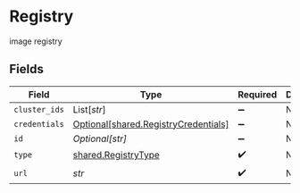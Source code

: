 # Registry

image registry


## Fields

| Field                                                                              | Type                                                                               | Required                                                                           | Description                                                                        |
| ---------------------------------------------------------------------------------- | ---------------------------------------------------------------------------------- | ---------------------------------------------------------------------------------- | ---------------------------------------------------------------------------------- |
| `cluster_ids`                                                                      | List[*str*]                                                                        | :heavy_minus_sign:                                                                 | N/A                                                                                |
| `credentials`                                                                      | [Optional[shared.RegistryCredentials]](../../models/shared/registrycredentials.md) | :heavy_minus_sign:                                                                 | N/A                                                                                |
| `id`                                                                               | *Optional[str]*                                                                    | :heavy_minus_sign:                                                                 | N/A                                                                                |
| `type`                                                                             | [shared.RegistryType](../../models/shared/registrytype.md)                         | :heavy_check_mark:                                                                 | N/A                                                                                |
| `url`                                                                              | *str*                                                                              | :heavy_check_mark:                                                                 | N/A                                                                                |